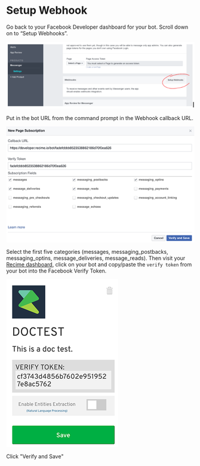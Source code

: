 # Setup Webhook

Go back to your Facebook Developer dashboard for your bot. Scroll down on to “Setup Webhooks”.

![](setup-webhook.png)

Put in the bot URL from the command prompt in the Webhook callback URL.

![](edit-webhook.png)

Select the first five categories (messages, messaging_postbacks, messaging_optins, message_deliveries, message_reads). Then visit your [Recime dashboard](https://developer.recime.io/account), click on your bot and copy/paste the `verify token` from your bot into the Facebook Verify Token.

![](dashtoken.png)

Click "Verify and Save"
